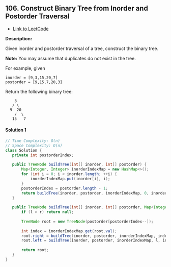 ## 106. Construct Binary Tree from Inorder and Postorder Traversal

- [Link to LeetCode](https://leetcode.com/problems/construct-binary-tree-from-inorder-and-postorder-traversal/)

**Description:**



Given inorder and postorder traversal of a tree, construct the binary tree.

**Note:**
You may assume that duplicates do not exist in the tree.

For example, given

```
inorder = [9,3,15,20,7]
postorder = [9,15,7,20,3]
```

Return the following binary tree:

```
    3
   / \
  9  20
    /  \
   15   7
```










<!-- tabs:start -->

#### **Solution 1**



```java
// Time Complexity: O(n)
// Space Complexity: O(n)
class Solution {
   private int postorderIndex;
  
   public TreeNode buildTree(int[] inorder, int[] postorder) {
       Map<Integer, Integer> inorderIndexMap = new HashMap<>();
       for (int i = 0; i < inorder.length; ++i) {
           inorderIndexMap.put(inorder[i], i);
       }
       postorderIndex = postorder.length - 1;
       return buildTree(inorder, postorder, inorderIndexMap, 0, inorder.length - 1);
   }
  
   public TreeNode buildTree(int[] inorder, int[] postorder, Map<Integer, Integer> inorderIndexMap, int l, int r) {
       if (l > r) return null;
      
       TreeNode root = new TreeNode(postorder[postorderIndex--]);
      
       int index = inorderIndexMap.get(root.val);
       root.right = buildTree(inorder, postorder, inorderIndexMap, index + 1, r);
       root.left = buildTree(inorder, postorder, inorderIndexMap, l, index - 1);
      
       return root;
   }
}
```



<!-- tabs:end -->



